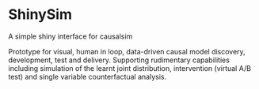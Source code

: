 # ShinySim
A simple shiny interface for causalsim

Prototype for visual, human in loop, data-driven causal model discovery, development, test and delivery. Supporting rudimentary capabilities including simulation of the learnt joint distribution, intervention (virtual A/B test) and single variable counterfactual analysis.
